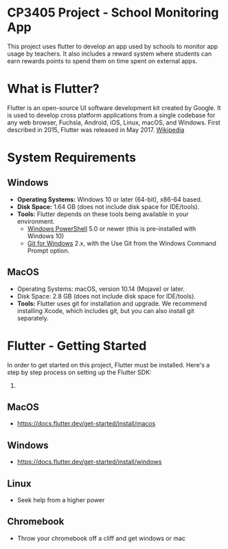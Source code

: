 # CP3405 Project - School Monitoring App

This project uses flutter to develop an app used by schools to monitor app usage by teachers. It also includes a reward system where students can earn rewards
points to spend them on time spent on external apps.

# What is Flutter?
Flutter is an open-source UI software development kit created by Google. It is used to develop cross platform applications from a single codebase for any web browser, Fuchsia, Android, iOS, Linux, macOS, and Windows. First described in 2015, Flutter was released in May 2017. [Wikipedia](https://en.wikipedia.org/wiki/Flutter_(software))

# System Requirements 
## Windows
* **Operating Systems:** Windows 10 or later (64-bit), x86-64 based.
* **Disk Space:** 1.64 GB (does not include disk space for IDE/tools).
* **Tools:** Flutter depends on these tools being available in your environment.
  * [Windows PowerShell](https://learn.microsoft.com/en-us/powershell/scripting/windows-powershell/install/installing-windows-powershell?view=powershell-7.3) 5.0 or newer (this is pre-installed with Windows 10)
  * [Git for Windows](https://git-scm.com/download/win) 2.x, with the Use Git from the Windows Command Prompt option.

## MacOS
* Operating Systems: macOS, version 10.14 (Mojave) or later.
* Disk Space: 2.8 GB (does not include disk space for IDE/tools).
* **Tools:** Flutter uses git for installation and upgrade. We recommend installing Xcode, which includes git, but you can also install git separately.

# Flutter - Getting Started
In order to get started on this project, Flutter must be installed. Here's a step by step process on setting up the Flutter SDK:

1. 
## MacOS
* https://docs.flutter.dev/get-started/install/macos

## Windows
* https://docs.flutter.dev/get-started/install/windows

## Linux
* Seek help from a higher power

## Chromebook
* Throw your chromebook off a cliff and get windows or mac
